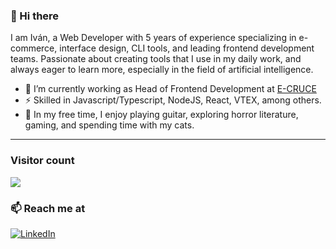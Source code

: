 ### 👋 Hi there 
I am Iván, a Web Developer with 5 years of experience specializing in e-commerce, interface design, CLI tools, and leading frontend development teams. Passionate about creating tools that I use in my daily work, and always eager to learn more, especially in the field of artificial intelligence.

- 🔭 I’m currently working as Head of Frontend Development at [E-CRUCE](https://www.e-cruce.com/)
- ⚡ Skilled in Javascript/Typescript, NodeJS, React, VTEX, among others.
- 🎸 In my free time, I enjoy playing guitar, exploring horror literature, gaming, and spending time with my cats.

<hr />

### Visitor count
<img src="https://profile-counter.glitch.me/ivanvera-nvm/count.svg" />

### 📫 Reach me at 
[![LinkedIn](https://img.shields.io/badge/LinkedIn-blue?style=flat&logo=linkedin&labelColor=blue)](https://www.linkedin.com/in/ivanvera-nvm/)
